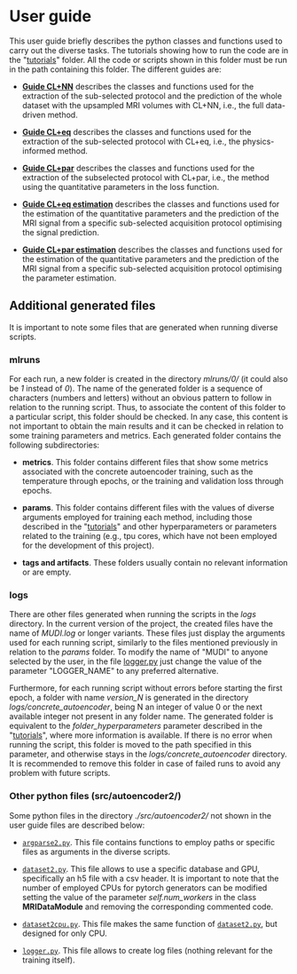 # User guide

This user guide briefly describes the python classes and functions used to carry out the diverse tasks. The tutorials showing how to run the code are in the "[tutorials](https://github.com/aplanchu/ZEBRA-CA/tree/main/tutorials/)" folder. All the code or scripts shown in this folder must be run in the path containing this folder. The different guides are:

* [**Guide CL+NN**](https://github.com/aplanchu/ZEBRA-CA/tree/main/tools/guide_clnn.md) describes the classes and functions used for the extraction of the sub-selected protocol and the prediction of the whole dataset with the upsampled MRI volumes with CL+NN, i.e., the full data-driven method.

* [**Guide CL+eq**](https://github.com/aplanchu/ZEBRA-CA/tree/main/tools/guide_cleq.md) describes the classes and functions used for the extraction of the sub-selected protocol with CL+eq, i.e., the physics-informed method.

* [**Guide CL+par**](https://github.com/aplanchu/ZEBRA-CA/tree/main/tools/guide_clpar.md) describes the classes and functions used for the extraction of the subselected protocol with CL+par, i.e., the method using the quantitative parameters in the loss function.

* [**Guide CL+eq estimation**](https://github.com/aplanchu/ZEBRA-CA/tree/main/tools/guide_cleq_onlyest.md) describes the classes and functions used for the estimation of the quantitative parameters and the prediction of the MRI signal from a specific sub-selected acquisition protocol optimising the signal prediction.

* [**Guide CL+par estimation**](https://github.com/aplanchu/ZEBRA-CA/tree/main/tools/guide_clpar_onlyest.md) describes the classes and functions used for the estimation of the quantitative parameters and the prediction of the MRI signal from a specific sub-selected acquisition protocol optimising the parameter estimation.

## Additional generated files

It is important to note some files that are generated when running diverse scripts.

### mlruns

For each run, a new folder is created in the directory *mlruns/0/* (it could also be *1* instead of *0*). The name of the generated folder is a sequence of characters (numbers and letters) without an obvious pattern to follow in relation to the running script. Thus, to associate the content of this folder to a particular script, this folder should be checked. In any case, this content is not important to obtain the main results and it can be checked in relation to some training parameters and metrics. Each generated folder contains the following subdirectories:

* **metrics**. This folder contains different files that show some metrics associated with the concrete autoencoder training, such as the temperature through epochs, or the training and validation loss through epochs.

* **params**. This folder contains different files with the values of diverse arguments employed for training each method, including those described in the "[tutorials](https://github.com/aplanchu/ZEBRA-CA/tree/main/tutorials/README.md)" and other hyperparameters or parameters related to the training (e.g., tpu cores, which have not been employed for the development of this project).

* **tags and artifacts**. These folders usually contain no relevant information or are empty.

### logs

There are other files generated when running the scripts in the *logs* directory. In the current version of the project, the created files have the name of *MUDI.log* or longer variants. These files just display the arguments used for each running script, similarly to the files mentioned previously in relation to the *params* folder. To modify the name of "MUDI" to anyone selected by the user, in the file [logger.py](https://github.com/aplanchu/ZEBRA-CA/tree/main/tools/src/autoencoder2/logger.py) just change the value of the parameter "LOGGER_NAME" to any preferred alternative.

Furthermore, for each running script without errors before starting the first epoch, a folder with name *version_N* is generated in the directory *logs/concrete_autoencoder*, being N an integer of value 0 or the next available integer not present in any folder name. The generated folder is equivalent to the *folder_hyperparameters* parameter described in the "[tutorials](https://github.com/aplanchu/ZEBRA-CA/tree/main/tutorials/README.md)", where more information is available. If there is no error when running the script, this folder is moved to the path specified in this parameter, and otherwise stays in the *logs/concrete_autoencoder* directory. It is recommended to remove this folder in case of failed runs to avoid any problem with future scripts.

### Other python files (src/autoencoder2/)

Some python files in the directory *./src/autoencoder2/* not shown in the user guide files are described below:

* [`argparse2.py`](https://github.com/aplanchu/ZEBRA-CA/tree/main/tools/src/autoencoder2/argparse2.py). This file contains functions to employ paths or specific files as arguments in the diverse scripts.

* [`dataset2.py`](https://github.com/aplanchu/ZEBRA-CA/tree/main/tools/src/autoencoder2/dataset2.py). This file allows to use a specific database and GPU, specifically an h5 file with a csv header. It is important to note that the number of employed CPUs for pytorch generators can be modified setting the value of the parameter *self.num_workers* in the class **MRIDataModule** and removing the corresponding commented code. 

* [`dataset2cpu.py`](https://github.com/aplanchu/ZEBRA-CA/tree/main/tools/src/autoencoder2/dataset2cpu.py). This file makes the same function of [`dataset2.py`](https://github.com/aplanchu/ZEBRA-CA/tree/main/tools/src/autoencoder2/dataset2.py), but designed for only CPU.

* [`logger.py`](https://github.com/aplanchu/ZEBRA-CA/tree/main/tools/src/autoencoder2/logger.py). This file allows to create log files (nothing relevant for the training itself).
